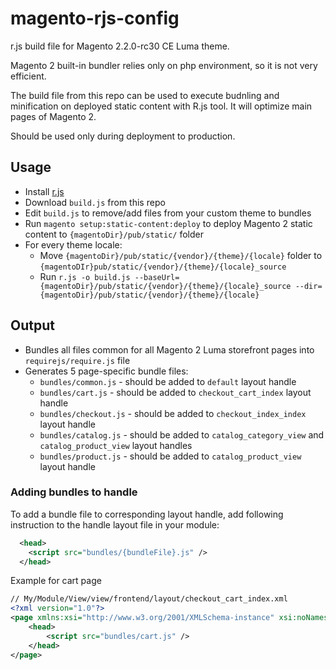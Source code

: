 # magento-rjs-config

r.js build file for Magento 2.2.0-rc30 CE Luma theme.

Magento 2 built-in bundler relies only on php environment, so it is not very efficient.

The build file from this repo can be used to execute budnling and minification on deployed static content with R.js tool. It will optimize main pages of Magento 2.

Should be used only during deployment to production.

## Usage
* Install [r.js](http://requirejs.org/docs/optimization.html)
* Download `build.js` from this repo
* Edit `build.js` to remove/add files from your custom theme to bundles
* Run `magento setup:static-content:deploy` to deploy Magento 2 static content to `{magentoDir}/pub/static/` folder
* For every theme locale:
  * Move `{magentoDir}/pub/static/{vendor}/{theme}/{locale}` folder to `{magentoDIr}pub/static/{vendor}/{theme}/{locale}_source`
  * Run `r.js -o build.js --baseUrl={magentoDir}/pub/static/{vendor}/{theme}/{locale}_source --dir={magentoDir}/pub/static/{vendor}/{theme}/{locale}`

## Output
* Bundles all files common for all Magento 2 Luma storefront pages into `requirejs/require.js` file
* Generates 5 page-specific bundle files:
  * `bundles/common.js` - should be added to `default` layout handle
  * `bundles/cart.js` - should be added to `checkout_cart_index` layout handle
  * `bundles/checkout.js` - should be added to `checkout_index_index` layout handle
  * `bundles/catalog.js` - should be added to `catalog_category_view` and `catalog_product_view` layout handles
  * `bundles/product.js` - should be added to `catalog_product_view` layout handle

### Adding bundles to handle
To add a bundle file to corresponding layout handle, add following instruction to the handle layout file in your module:
```xml
  <head>
    <script src="bundles/{bundleFile}.js" />
  </head>
```

Example for cart page
```xml
// My/Module/View/view/frontend/layout/checkout_cart_index.xml
<?xml version="1.0"?>
<page xmlns:xsi="http://www.w3.org/2001/XMLSchema-instance" xsi:noNamespaceSchemaLocation="urn:magento:framework:View/Layout/etc/page_configuration.xsd">
    <head>
        <script src="bundles/cart.js" />
    </head>
</page>
```
